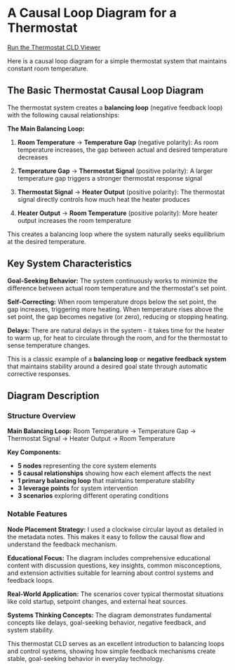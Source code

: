 # A Causal Loop Diagram for a Thermostat

[Run the Thermostat CLD Viewer](../../sims/cld-viewer/main.html?file=thermostat-cld.json)

Here is a causal loop diagram for a simple thermostat system that maintains constant room temperature.

## The Basic Thermostat Causal Loop Diagram

The thermostat system creates a **balancing loop** (negative feedback loop) with the following causal relationships:

**The Main Balancing Loop:**

1. **Room Temperature** → **Temperature Gap** (negative polarity): As room temperature increases, the gap between actual and desired temperature decreases

2. **Temperature Gap** → **Thermostat Signal** (positive polarity): A larger temperature gap triggers a stronger thermostat response signal

3. **Thermostat Signal** → **Heater Output** (positive polarity): The thermostat signal directly controls how much heat the heater produces

4. **Heater Output** → **Room Temperature** (positive polarity): More heater output increases the room temperature

This creates a balancing loop where the system naturally seeks equilibrium at the desired temperature.

## Key System Characteristics

**Goal-Seeking Behavior:** The system continuously works to minimize the difference between actual room temperature and the thermostat's set point.

**Self-Correcting:** When room temperature drops below the set point, the gap increases, triggering more heating. When temperature rises above the set point, the gap becomes negative (or zero), reducing or stopping heating.

**Delays:** There are natural delays in the system - it takes time for the heater to warm up, for heat to circulate through the room, and for the thermostat to sense temperature changes.

This is a classic example of a **balancing loop** or **negative feedback system** that maintains stability around a desired goal state through automatic corrective responses.

## Diagram Description

### Structure Overview

**Main Balancing Loop:** Room Temperature → Temperature Gap → Thermostat Signal → Heater Output → Room Temperature

**Key Components:**

-   **5 nodes** representing the core system elements
-   **5 causal relationships** showing how each element affects the next
-   **1 primary balancing loop** that maintains temperature stability
-   **3 leverage points** for system intervention
-   **3 scenarios** exploring different operating conditions

### Notable Features

**Node Placement Strategy:** I used a clockwise circular layout as detailed in the metadata notes. This makes it easy to follow the causal flow and understand the feedback mechanism.

**Educational Focus:** The diagram includes comprehensive educational content with discussion questions, key insights, common misconceptions, and extension activities suitable for learning about control systems and feedback loops.

**Real-World Application:** The scenarios cover typical thermostat situations like cold startup, setpoint changes, and external heat sources.

**Systems Thinking Concepts:** The diagram demonstrates fundamental concepts like delays, goal-seeking behavior, negative feedback, and system stability.

This thermostat CLD serves as an excellent introduction to balancing loops and control systems, showing how simple feedback mechanisms create stable, goal-seeking behavior in everyday technology.